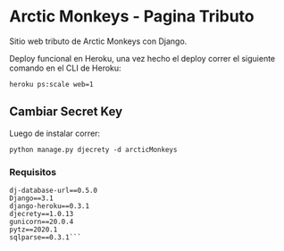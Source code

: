 # Arctic Monkeys - Pagina Tributo
Sitio web tributo de Arctic Monkeys con Django.

Deploy funcional en Heroku, una vez hecho el deploy correr el siguiente comando en el CLI de Heroku:

```heroku ps:scale web=1```

## Cambiar Secret Key

Luego de instalar correr:

```python manage.py djecrety -d arcticMonkeys```

### Requisitos

```asgiref==3.2.10
dj-database-url==0.5.0
Django==3.1
django-heroku==0.3.1
djecrety==1.0.13
gunicorn==20.0.4
pytz==2020.1
sqlparse==0.3.1```
